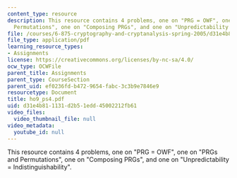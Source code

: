 ```yaml
---
content_type: resource
description: This resource contains 4 problems, one on "PRG = OWF", one on "PRGs and
  Permutations", one on "Composing PRGs", and one on "Unpredictability = Indistinguishability".
file: /courses/6-875-cryptography-and-cryptanalysis-spring-2005/d31e4b811131d2b51edd45002212fb61_ho9_ps4.pdf
file_type: application/pdf
learning_resource_types:
- Assignments
license: https://creativecommons.org/licenses/by-nc-sa/4.0/
ocw_type: OCWFile
parent_title: Assignments
parent_type: CourseSection
parent_uid: ef0236fd-b472-9654-fabc-3c3b9e7846e9
resourcetype: Document
title: ho9_ps4.pdf
uid: d31e4b81-1131-d2b5-1edd-45002212fb61
video_files:
  video_thumbnail_file: null
video_metadata:
  youtube_id: null
---
```

This resource contains 4 problems, one on "PRG = OWF", one on "PRGs and Permutations", one on "Composing PRGs", and one on "Unpredictability = Indistinguishability".
